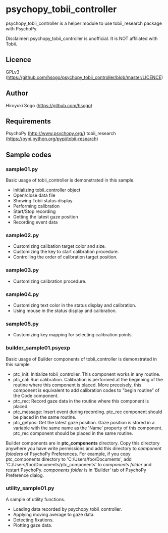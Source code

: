 psychopy_tobii_controller
============================

psychopy_tobii_controller is a helper module to use tobii_research package with PsychoPy.

Disclaimer: psychopy_tobii_controller is unofficial. It is NOT affiliated with Tobii.


## Licence

GPLv3 (https://github.com/hsogo/psychopy_tobii_controller/blob/master/LICENCE)

## Author

Hiroyuki Sogo (https://github.com/hsogo)

## Requirements

PsychoPy (http://www.psychopy.org/)
tobii_research (https://pypi.python.org/pypi/tobii-research)

## Sample codes

### sample01.py

Basic usage of tobii_controller is demonstrated in this sample.

- Initializing tobii_controller object
- Open/close data file
- Showing Tobii status display
- Performing calibration
- Start/Stop recording
- Getting the latest gaze position
- Recording event data

### sample02.py

- Customizing calibation target color and size.
- Customizing the key to start calibration procedure.
- Controlling the order of calibration target position.

### sample03.py

- Customizing calibration procedure.

### sample04.py

- Customizing text color in the status display and calibration.
- Using mouse in the status display and calibration.

### sample05.py

- Customizing key mapping for selecting calibration points.

### builder_sample01.psyexp

Basic usage of Builder components of tobii_controller is demonstrated in this sample.

- ptc_init: Initialize tobii_controller. This component works in any routine.
- ptc_cal: Run calibration. Calibration is performed at the beginning of the routine where this component is placed.  More preceisely, this component is equivalent to add calibration codes to "begin routine" of the Code component.
- ptc_rec: Record gaze data in the routine where this component is placed.
- ptc_message: Insert event during recording. ptc_rec component should be placed in the same routine.
- ptc_getpos: Get the latest gaze position. Gaze position is stored in a variable with the same name as the 'Name' property of this component.  ptc_rec component should be placed in the same routine.

Builder components are in **ptc_components** directory.
Copy this directory anywhere you have write permissions and add this directory to *component foloders* of PsychoPy Preferences.
For example, if you copy ptc_components directory to 'C:/Users/foo/Documents', add 'C:/Users/foo/Documents/ptc_components' to *components folder* and restart PsychoPy.  *components folder* is in 'Builder' tab of PsychoPy Preference dialog.

### utility_sample01.py

A sample of utility functions.

- Loading data recorded by psychopy_tobii_controller.
- Applying moving average to gaze data.
- Detecting fixations.
- Plotting gaze data.

